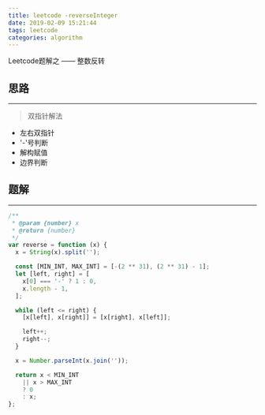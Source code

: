 ```yaml
---
title: leetcode -reverseInteger
date: 2019-02-09 15:21:44
tags: leetcode
categories: algorithm
---
```


Leetcode题解之 —— 整数反转


<!-- more -->


## 思路

------

> 双指针解法

- 左右双指针
- '-'号判断
- 解构赋值
- 边界判断

## 题解

------

```ts
/**
 * @param {number} x
 * @return {number}
 */
var reverse = function (x) {
  x = String(x).split('');

  const [MIN_INT, MAX_INT] = [-(2 ** 31), (2 ** 31) - 1];
  let [left, right] = [
    x[0] === '-' ? 1 : 0,
    x.length - 1,
  ];

  while (left <= right) {
    [x[left], x[right]] = [x[right], x[left]];

    left++;
    right--;
  }

  x = Number.parseInt(x.join(''));

  return x < MIN_INT
    || x > MAX_INT
    ? 0
    : x;
};
```